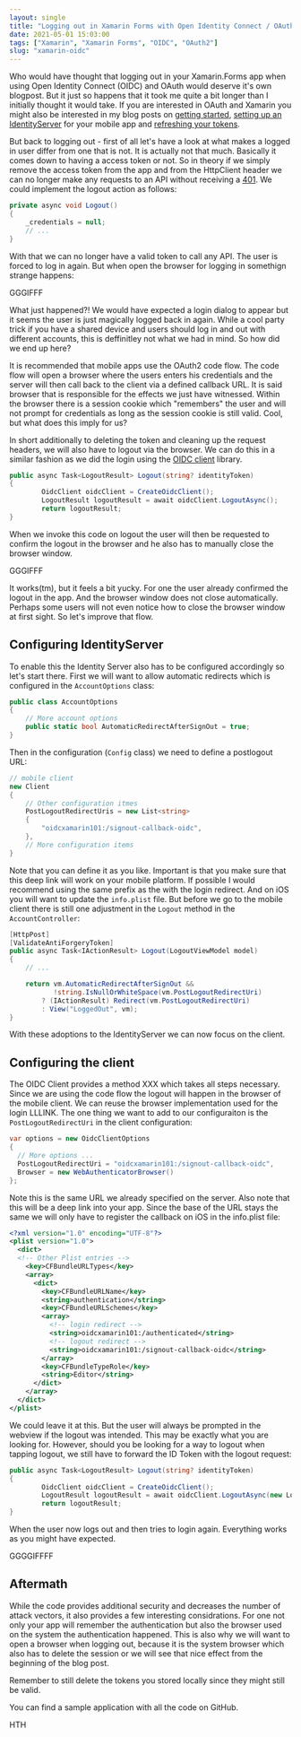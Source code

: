 ```yaml
---
layout: single
title: "Logging out in Xamarin Forms with Open Identity Connect / OAuth2"
date: 2021-05-01 15:03:00
tags: ["Xamarin", "Xamarin Forms", "OIDC", "OAuth2"]
slug: "xamarin-oidc"
---
```


Who would have thought that logging out in your Xamarin.Forms app when using Open Identity Connect (OIDC) and OAuth would deserve it's own blogpost. But it just so happens that it took me quite a bit longer than I initially thought it would take. If you are interested in OAuth and Xamarin you might also be interested in my blog posts on [getting started](https://mallibone.com/post/xamarin-oidc), [setting up an IdentityServer](https://mallibone.com/post/xamarin-identity-server) for your mobile app and [refreshing your tokens](https://mallibone.com/post/xamarin-oidc-refresh ). 

But back to logging out - first of all let's have a look at what makes a logged in user differ from one that is not. It is actually not that much. Basically it comes down to having a access token or not. So in theory if we simply remove the access token from the app and from the HttpClient header we can no longer make any requests to an API without receiving a [401](https://en.wikipedia.org/wiki/List_of_HTTP_status_codes#4xx_client_errors). We could implement the logout action as follows:

```c#
private async void Logout()
{
    _credentials = null;
    // ...
}
```

With that we can no longer have a valid token to call any API. The user is forced to log in again. But when open the browser for logging in somethign strange happens:

GGGIFFF

What just happened?! We would have expected a login dialog to appear but it seems the user is just magically logged back in again. While a cool party trick if you have a shared device and users should log in and out with different accounts, this is deffinitley not what we had in mind. So how did we end up here?

It is recommended that mobile apps use the OAuth2 code flow. The code flow will open a browser where the users enters his credentials and the server will then call back to the client via a defined callback URL. It is said browser that is responsible for the effects we just have witnessed. Within the browser there is a session cookie which "remembers" the user and will not prompt for credentials as long as the session cookie is still valid. Cool, but what does this imply for us?

In short additionally to deleting the token and cleaning up the request headers, we will also have to logout via the browser. We can do this in a similar fashion as we did the login using the [OIDC client](https://www.nuget.org/packages/IdentityModel.OidcClient/) library.

```c#
public async Task<LogoutResult> Logout(string? identityToken)
{
        OidcClient oidcClient = CreateOidcClient();
        LogoutResult logoutResult = await oidcClient.LogoutAsync();
        return logoutResult;
}
```

When we invoke this code on logout the user will then be requested to confirm the logout in the browser and he also has to manually close the browser window.

GGGIFFF

It works(tm), but it feels a bit yucky. For one the user already confirmed the logout in the app. And the browser window does not close automatically. Perhaps some users will not even notice how to close the browser window at first sight. So let's improve that flow.

## Configuring IdentityServer

To enable this the Identity Server also has to be configured accordingly so let's start there. First we will want to allow automatic redirects which is configured in the `AccountOptions` class:

```c#
public class AccountOptions
{
    // More account options
    public static bool AutomaticRedirectAfterSignOut = true;
}
```

Then in the configuration (`Config` class) we need to define a postlogout URL:

```c#
// mobile client
new Client
{
    // Other configuration itmes
    PostLogoutRedirectUris = new List<string>
    {
        "oidcxamarin101:/signout-callback-oidc",
    },
    // More configuration items
}
```

Note that you can define it as you like. Important is that you make sure that this deep link will work on your mobile platform. If possible I would recommend using the same prefix as the with the login redirect. And on iOS you will want to update the  `info.plist` file. But before we go to the mobile client there is still one adjustment in the `Logout` method in the `AccountController`:

```c#
[HttpPost]
[ValidateAntiForgeryToken]
public async Task<IActionResult> Logout(LogoutViewModel model)
{
    // ...

    return vm.AutomaticRedirectAfterSignOut &&
           !string.IsNullOrWhiteSpace(vm.PostLogoutRedirectUri)
        ? (IActionResult) Redirect(vm.PostLogoutRedirectUri)
        : View("LoggedOut", vm);
}

```

With these adoptions to the IdentityServer we can now focus on the client.

## Configuring the client

The OIDC Client provides a method XXX which takes all steps necessary. Since we are using the code flow the logout will happen in the browser of the mobile client. We can reuse the browser implementation used for the login LLLINK. The one thing we want to add to our configuraiton is the `PostLogoutRedirectUri` in the client configuration:

```c#
var options = new OidcClientOptions
{
  // More options ...
  PostLogoutRedirectUri = "oidcxamarin101:/signout-callback-oidc",
  Browser = new WebAuthenticatorBrowser()
};
```

Note this is the same URL we already specified on the server. Also note that this will be a deep link into your app. Since the base of the URL stays the same we will only have to register the callback on iOS in the info.plist file:

```xml
<?xml version="1.0" encoding="UTF-8"?>
<plist version="1.0">
  <dict>
  <!-- Other Plist entries -->
    <key>CFBundleURLTypes</key>
    <array>
      <dict>
        <key>CFBundleURLName</key>
        <string>authentication</string>
        <key>CFBundleURLSchemes</key>
        <array>
          <!-- login redirect -->
          <string>oidcxamarin101:/authenticated</string>
          <!-- logout redirect -->
          <string>oidcxamarin101:/signout-callback-oidc</string>
        </array>
        <key>CFBundleTypeRole</key>
        <string>Editor</string>
      </dict>
    </array>
  </dict>
</plist>
```

We could leave it at this. But the user will always be prompted in the webview if the logout was intended. This may be exactly what you are looking for. However, should you be looking for a way to logout when tapping logout, we still have to forward the ID Token with the logout request:

```c#
public async Task<LogoutResult> Logout(string? identityToken)
{
        OidcClient oidcClient = CreateOidcClient();
        LogoutResult logoutResult = await oidcClient.LogoutAsync(new LogoutRequest{IdTokenHint = identityToken});
        return logoutResult;
}
```

When the user now logs out and then tries to login again. Everything works as you might have expected.

GGGGIFFFF



## Aftermath

While the code provides additional security and decreases the number of attack vectors, it also provides a few interesting considrations. For one not only your app will remember the authentication but also the browser used on the system the authentication happened. This is also why we will want to open a browser when logging out, because it is the system browser which also has to delete the session or we will see that nice effect from the beginning of the blog post.

Remember to still delete the tokens you stored locally since they might still be valid.

You can find a sample application with all the code on GitHub.

HTH